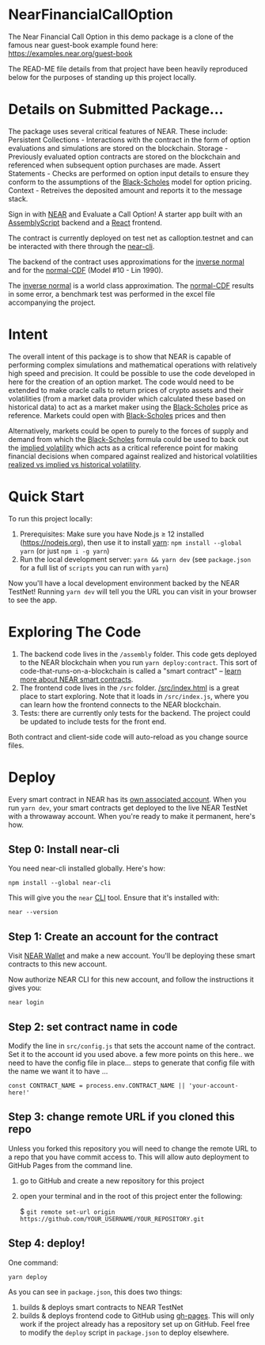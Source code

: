 # NearFinancialCallOption
The Near Financial Call Option in this demo package is a clone of the famous near guest-book example found here: https://examples.near.org/guest-book

The READ-ME file details from that project have been heavily reproduced below for the purposes of standing up this project locally.


# Details on Submitted Package...
The package uses several critical features of NEAR.  These include:
Persistent Collections - Interactions with the contract in the  form of option evaluations and simulations are stored on the blockchain.
Storage - Previously evaluated option contracts are stored on the blockchain and referenced when subsequent option purchases are made.
Assert Statements - Checks are performed on option input details to ensure they conform to the assumptions of the [Black-Scholes] model for option pricing.
Context - Retreives the deposited amount and reports it to the message stack.


Sign in with [NEAR] and Evaluate a Call Option! A starter app built with an [AssemblyScript] backend and a [React] frontend.

The contract is currently deployed on test net as calloption.testnet and can be interacted with there through the [near-cli].

The backend of the contract uses approximations for the [inverse normal] and for the [normal-CDF] (Model #10 - Lin 1990).

The [inverse normal] is a world class approximation.  The [normal-CDF] results in some error, a benchmark test was performed in the excel file accompanying the project.

# Intent
The overall intent of this package is to show that NEAR is capable of performing complex simulations and mathematical operations with relatively high speed and precision.  It could be possible to use the code developed in here for the creation of an option market.  The code would need to be extended to make oracle calls to return prices of crypto assets and their volatilities (from a market data provider which calculated these based on historical data) to act as a market maker using the [Black-Scholes] price as reference.  Markets could open with [Black-Scholes] prices and then 

Alternatively, markets could be open to purely to the forces of supply and demand from which the [Black-Scholes] formula could be used to back out the [implied volatility] which acts as a critical reference point for making financial decisions when compared against realized and historical volatilities [realized vs implied vs historical volatility].


# Quick Start

To run this project locally:

1. Prerequisites: Make sure you have Node.js ≥ 12 installed (https://nodejs.org), then use it to install [yarn]: `npm install --global yarn` (or just `npm i -g yarn`)
2. Run the local development server: `yarn && yarn dev` (see `package.json` for a
   full list of `scripts` you can run with `yarn`)

Now you'll have a local development environment backed by the NEAR TestNet! Running `yarn dev` will tell you the URL you can visit in your browser to see the app.

# Exploring The Code

1. The backend code lives in the `/assembly` folder. This code gets deployed to
   the NEAR blockchain when you run `yarn deploy:contract`. This sort of
   code-that-runs-on-a-blockchain is called a "smart contract" – [learn more
   about NEAR smart contracts][smart contract docs].
2. The frontend code lives in the `/src` folder.
   [/src/index.html](/src/index.html) is a great place to start exploring. Note
   that it loads in `/src/index.js`, where you can learn how the frontend
   connects to the NEAR blockchain.
3. Tests: there are currently only tests for the backend.  The project could be updated to include tests for the front end.

Both contract and client-side code will auto-reload as you change source files.

# Deploy

Every smart contract in NEAR has its [own associated account][near accounts]. When you run `yarn dev`, your smart contracts get deployed to the live NEAR TestNet with a throwaway account. When you're ready to make it permanent, here's how.

## Step 0: Install near-cli

You need near-cli installed globally. Here's how:

    npm install --global near-cli

This will give you the `near` [CLI] tool. Ensure that it's installed with:

    near --version

## Step 1: Create an account for the contract

Visit [NEAR Wallet] and make a new account. You'll be deploying these smart contracts to this new account.

Now authorize NEAR CLI for this new account, and follow the instructions it gives you:

    near login

## Step 2: set contract name in code

Modify the line in `src/config.js` that sets the account name of the contract. Set it to the account id you used above.
a few more points on this here..
we need to have the config file in place...
steps to generate that config file with the name we want it to have ...

    const CONTRACT_NAME = process.env.CONTRACT_NAME || 'your-account-here!'

## Step 3: change remote URL if you cloned this repo

Unless you forked this repository you will need to change the remote URL to a repo that you have commit access to. This will allow auto deployment to GitHub Pages from the command line.

1. go to GitHub and create a new repository for this project
2. open your terminal and in the root of this project enter the following:

   $ `git remote set-url origin https://github.com/YOUR_USERNAME/YOUR_REPOSITORY.git`

## Step 4: deploy!

One command:

    yarn deploy

As you can see in `package.json`, this does two things:

1. builds & deploys smart contracts to NEAR TestNet
2. builds & deploys frontend code to GitHub using [gh-pages]. This will only work if the project already has a repository set up on GitHub. Feel free to modify the `deploy` script in `package.json` to deploy elsewhere.



[near]: https://near.org/
[yarn]: https://yarnpkg.com/
[assemblyscript]: https://www.assemblyscript.org/introduction.html
[react]: https://reactjs.org
[smart contract docs]: https://docs.near.org/docs/develop/contracts/overview
[asp]: https://www.npmjs.com/package/@as-pect/cli
[jest]: https://jestjs.io/
[near accounts]: https://docs.near.org/docs/concepts/account
[near wallet]: https://wallet.near.org
[near-cli]: https://github.com/near/near-cli
[cli]: https://www.w3schools.com/whatis/whatis_cli.asp
[create-near-app]: https://github.com/near/create-near-app
[gh-pages]: https://github.com/tschaub/gh-pages
[Black-Scholes]: https://en.wikipedia.org/wiki/Black%E2%80%93Scholes_model
[inverse normal]:https://stackedboxes.org/2017/05/01/acklams-normal-quantile-function/
[normal-CDF]:https://www.researchgate.net/publication/275885986_Approximations_to_Standard_Normal_Distribution_Function
[implied volatility]: https://en.wikipedia.org/wiki/Implied_volatility
[realized vs implied vs historical volatility]: https://www.macroption.com/implied-vs-realized-vs-historical-volatility/
